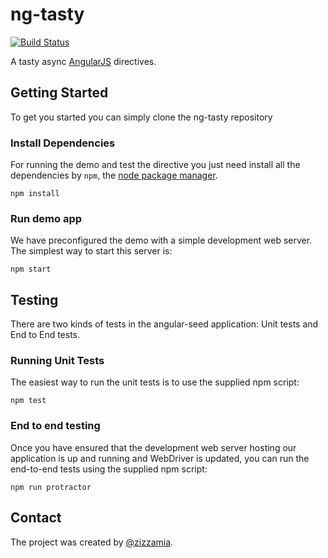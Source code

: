 ng-tasty
===========
[![Build Status](https://secure.travis-ci.org/Zizzamia/ng-tasty.png)](http://travis-ci.org/Zizzamia/ng-tasty)

A tasty async [AngularJS]() directives.


## Getting Started

To get you started you can simply clone the ng-tasty repository

### Install Dependencies

For running the demo and test the directive you just need install
all the dependencies by `npm`, the [node package manager][npm]. 

```
npm install
```

### Run demo app

We have preconfigured the demo with a simple development web server.  The simplest way to start
this server is:

```
npm start
```


## Testing

There are two kinds of tests in the angular-seed application: Unit tests and End to End tests.

### Running Unit Tests

The easiest way to run the unit tests is to use the supplied npm script:

```
npm test
```

### End to end testing

Once you have ensured that the development web server hosting our application is up and running
and WebDriver is updated, you can run the end-to-end tests using the supplied npm script:

```
npm run protractor
```

## Contact

The project was created by [@zizzamia](https://twitter.com/Zizzamia). 

[npm]: https://www.npmjs.org/